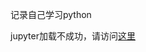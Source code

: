 记录自己学习python

jupyter加载不成功，请访问<a href="http://nbviewer.jupyter.org/github/sumenpuyuan/PythonLearning/tree/master/">这里</a>
